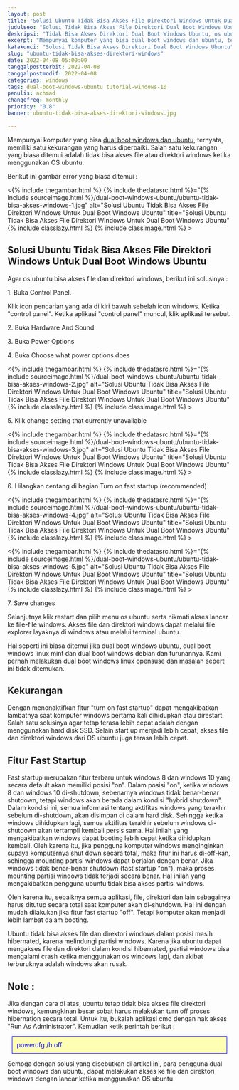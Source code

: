 ```yaml
---
layout: post
title: "Solusi Ubuntu Tidak Bisa Akses File Direktori Windows Untuk Dual Boot Windows Ubuntu"
judulseo: "Solusi Tidak Bisa Akses File Direktori Dual Boot Windows Ubuntu"
deskripsi: "Tidak Bisa Akses Direktori Dual Boot Windows Ubuntu, os ubuntu tidak bisa akses file dan direktori windows, perbaiki lewat control panel"
excerpt: "Mempunyai komputer yang bisa dual boot windows dan ubuntu, ternyata, memiliki satu kekurangan yang harus diperbaiki. Salah satu kekurangan yang biasa ditemui adalah tidak bisa akses file atau direktori windows ketika menggunakan OS ubuntu"
katakunci: "Solusi Tidak Bisa Akses Direktori Dual Boot Windows Ubuntu"
slug: "ubuntu-tidak-bisa-akses-direktori-windows"
date: 2022-04-08 05:00:00
tanggalpostterbit: 2022-04-08
tanggalpostmodif: 2022-04-08
categories: windows
tags: dual-boot-windows-ubuntu tutorial-windows-10
penulis: achmad
changefreq: monthly
priority: "0.8"
banner: ubuntu-tidak-bisa-akses-direktori-windows.jpg

---
```


<p>Mempunyai komputer yang bisa <a href="/dual-boot-windows-10-ubuntu">dual boot windows dan ubuntu</a>, ternyata, memiliki satu kekurangan yang harus diperbaiki. Salah satu kekurangan yang biasa ditemui adalah tidak bisa akses file atau direktori windows ketika menggunakan OS ubuntu.</p>

<p>Berikut ini gambar error yang biasa ditemui :</p>

<p><{% include thegambar.html %} {% include thedatasrc.html %}="{% include sourceimage.html %}/dual-boot-windows-ubuntu/ubuntu-tidak-bisa-akses-windows-1.jpg" alt="Solusi Ubuntu Tidak Bisa Akses File Direktori Windows Untuk Dual Boot Windows Ubuntu" title="Solusi Ubuntu Tidak Bisa Akses File Direktori Windows Untuk Dual Boot Windows Ubuntu" {% include classlazy.html %} {% include classimage.html %} ></p>


## Solusi Ubuntu Tidak Bisa Akses File Direktori Windows Untuk Dual Boot Windows Ubuntu

<p>Agar os ubuntu bisa akses file dan direktori windows, berikut ini solusinya :</p>

<p>1. Buka Control Panel.</p>

Klik icon pencarian yang ada di kiri bawah sebelah icon windows. Ketika "control panel". Ketika aplikasi "control panel" muncul, klik aplikasi tersebut.

<p>2. Buka Hardware And Sound</p>

<p>3. Buka Power Options</p>

<p>4. Buka Choose what power options does</p>

<p><{% include thegambar.html %} {% include thedatasrc.html %}="{% include sourceimage.html %}/dual-boot-windows-ubuntu/ubuntu-tidak-bisa-akses-windows-2.jpg" alt="Solusi Ubuntu Tidak Bisa Akses File Direktori Windows Untuk Dual Boot Windows Ubuntu" title="Solusi Ubuntu Tidak Bisa Akses File Direktori Windows Untuk Dual Boot Windows Ubuntu" {% include classlazy.html %} {% include classimage.html %} ></p>

<p>5. Klik change setting that currently unavailable</p>

<p><{% include thegambar.html %} {% include thedatasrc.html %}="{% include sourceimage.html %}/dual-boot-windows-ubuntu/ubuntu-tidak-bisa-akses-windows-3.jpg" alt="Solusi Ubuntu Tidak Bisa Akses File Direktori Windows Untuk Dual Boot Windows Ubuntu" title="Solusi Ubuntu Tidak Bisa Akses File Direktori Windows Untuk Dual Boot Windows Ubuntu" {% include classlazy.html %} {% include classimage.html %} ></p>

<p>6. Hilangkan centang di bagian Turn on fast startup (recommended)</p>

<p><{% include thegambar.html %} {% include thedatasrc.html %}="{% include sourceimage.html %}/dual-boot-windows-ubuntu/ubuntu-tidak-bisa-akses-windows-4.jpg" alt="Solusi Ubuntu Tidak Bisa Akses File Direktori Windows Untuk Dual Boot Windows Ubuntu" title="Solusi Ubuntu Tidak Bisa Akses File Direktori Windows Untuk Dual Boot Windows Ubuntu" {% include classlazy.html %} {% include classimage.html %} ></p>

<p><{% include thegambar.html %} {% include thedatasrc.html %}="{% include sourceimage.html %}/dual-boot-windows-ubuntu/ubuntu-tidak-bisa-akses-windows-5.jpg" alt="Solusi Ubuntu Tidak Bisa Akses File Direktori Windows Untuk Dual Boot Windows Ubuntu" title="Solusi Ubuntu Tidak Bisa Akses File Direktori Windows Untuk Dual Boot Windows Ubuntu" {% include classlazy.html %} {% include classimage.html %} ></p>

<p>7. Save changes</p>

<p>Selanjutnya klik restart dan pilih menu os ubuntu serta nikmati akses lancar ke file-file windows. Akses file dan direktori windows dapat melalui file explorer layaknya di windows atau melalui terminal ubuntu.</p>

<p>Hal seperti ini biasa ditemui jika dual boot windows ubuntu, dual boot windows linux mint dan dual boot windows debian dan turunannya. Kami pernah melakukan dual boot windows linux opensuse dan masalah seperti ini tidak ditemukan.</p>


## Kekurangan

<p>Dengan menonaktifkan fitur "turn on fast startup" dapat mengakibatkan lambatnya saat komputer windows pertama kali dihidupkan atau direstart. Salah satu solusinya agar tetap terasa lebih cepat adalah dengan menggunakan hard disk SSD. Selain start up menjadi lebih cepat, akses file dan direktori windows dari OS ubuntu juga terasa lebih cepat.</p>


## Fitur Fast Startup

<p>Fast startup merupakan fitur terbaru untuk windows 8 dan windows 10 yang secara default akan memiliki posisi "on". Dalam posisi "on", ketika windows 8 dan windows 10 di-shutdown, sebenarnya windows tidak benar-benar shutdown, tetapi windows akan berada dalam kondisi "hybrid shutdown". Dalam kondisi ini, semua informasi tentang aktifitas windows yang terakhir sebelum di-shutdown, akan disimpan di dalam hard disk. Sehingga ketika windows dihidupkan lagi, semua aktifitas terakhir sebelum windows di-shutdown akan tertampil kembali persis sama. Hal inilah yang mengakibatkan windows dapat booting lebih cepat ketika dihidupkan kembali. Oleh karena itu, jika pengguna komputer windows menginginkan supaya komputernya shut down secara total, maka fitur ini harus di-off-kan, sehingga mounting partisi windows dapat berjalan dengan benar. Jika windows tidak benar-benar shutdown (fast startup "on"), maka proses mounting partisi windows tidak terjadi secara benar. Hal inilah yang mengakibatkan pengguna ubuntu tidak bisa akses partisi windows.</p>

<p>Oleh karena itu, sebaiknya semua aplikasi, file, direktori dan lain sebagainya harus ditutup secara total saat komputer akan di-shutdown. Hal ini dengan mudah dilakukan jika fitur fast startup "off". Tetapi komputer akan menjadi lebih lambat dalam booting.</p>

<p>Ubuntu tidak bisa akses file dan direktori windows dalam posisi masih hibernated, karena melindungi partisi windows. Karena jika ubuntu dapat mengakses file dan direktori dalam kondisi hibernated, partisi windows bisa mengalami crash ketika menggunakan os windows lagi, dan akibat terburuknya adalah windows akan rusak.</p>


## Note :

<p>Jika dengan cara di atas, ubuntu tetap tidak bisa akses file direktori windows, kemungkinan besar sobat harus melakukan turn off proses hibernation secara total. Untuk itu, bukalah aplikasi cmd dengan hak akses "Run As Administrator". Kemudian ketik perintah berikut :</p>

<div style="border: solid 1px blue;
    font-size: 1.3 em; 
    color: blue; 
    margin: 10px; 
    padding:10px; 
    background: #FFFFB3;">
powercfg /h off</div>

<p>Semoga dengan solusi yang disebutkan di artikel ini, para pengguna dual boot windows dan ubuntu, dapat melakukan akses ke file dan direktori windows dengan lancar ketika menggunakan OS ubuntu.</p>
